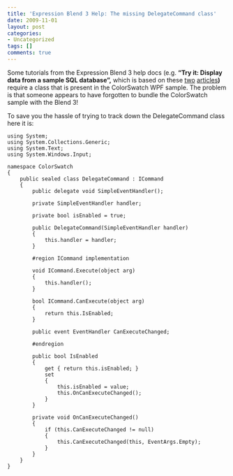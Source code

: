 ```yaml
---
title: 'Expression Blend 3 Help: The missing DelegateCommand class'
date: 2009-11-01
layout: post
categories:
- Uncategorized
tags: []
comments: true
---
```



Some tutorials from the Expression Blend 3 help docs (e.g. **“Try it: Display data from a sample SQL database”,** which is based on these [two](http://msdn.microsoft.com/en-us/library/cc294789.aspx) [articles](http://blogs.msdn.com/expression/articles/528008.aspx)**)** require a class that is present in the ColorSwatch WPF sample. The problem is that someone appears to have forgotten to bundle the ColorSwatch sample with the Blend 3!
  
To save you the hassle of trying to track down the DelegateCommand class here it is:
  
    using System; 
    using System.Collections.Generic; 
    using System.Text; 
    using System.Windows.Input; 
     
    namespace ColorSwatch 
    { 
        public sealed class DelegateCommand : ICommand 
        { 
            public delegate void SimpleEventHandler(); 
     
            private SimpleEventHandler handler; 
     
            private bool isEnabled = true; 
     
            public DelegateCommand(SimpleEventHandler handler) 
            { 
                this.handler = handler; 
            } 
     
            #region ICommand implementation 
     
            void ICommand.Execute(object arg) 
            { 
                this.handler(); 
            } 
     
            bool ICommand.CanExecute(object arg) 
            { 
                return this.IsEnabled; 
            } 
     
            public event EventHandler CanExecuteChanged; 
     
            #endregion 
     
            public bool IsEnabled 
            { 
                get { return this.isEnabled; } 
                set 
                { 
                    this.isEnabled = value; 
                    this.OnCanExecuteChanged(); 
                } 
            } 
     
            private void OnCanExecuteChanged() 
            { 
                if (this.CanExecuteChanged != null) 
                { 
                    this.CanExecuteChanged(this, EventArgs.Empty); 
                } 
            } 
        } 
    } 